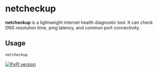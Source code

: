 # netcheckup

**netcheckup** is a lightweight internet health diagnostic tool. It can check DNS resolution time, ping latency, and common port connectivity.

## Usage

```bash
netcheckup
```

[![PyPI version](https://badge.fury.io/py/netcheckup.svg)](https://pypi.org/project/netcheckup/)